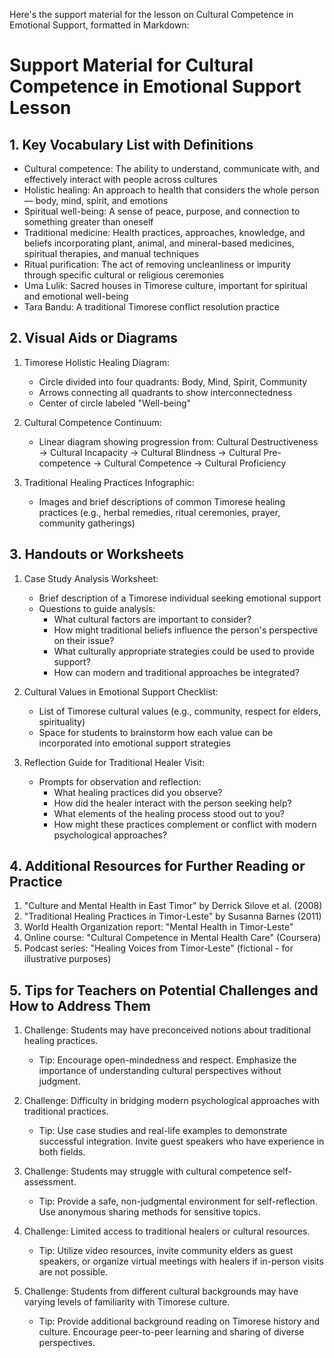 Here's the support material for the lesson on Cultural Competence in Emotional Support, formatted in Markdown:

# Support Material for Cultural Competence in Emotional Support Lesson

## 1. Key Vocabulary List with Definitions

- Cultural competence: The ability to understand, communicate with, and effectively interact with people across cultures
- Holistic healing: An approach to health that considers the whole person — body, mind, spirit, and emotions
- Spiritual well-being: A sense of peace, purpose, and connection to something greater than oneself
- Traditional medicine: Health practices, approaches, knowledge, and beliefs incorporating plant, animal, and mineral-based medicines, spiritual therapies, and manual techniques
- Ritual purification: The act of removing uncleanliness or impurity through specific cultural or religious ceremonies
- Uma Lulik: Sacred houses in Timorese culture, important for spiritual and emotional well-being
- Tara Bandu: A traditional Timorese conflict resolution practice

## 2. Visual Aids or Diagrams

1. Timorese Holistic Healing Diagram:
   - Circle divided into four quadrants: Body, Mind, Spirit, Community
   - Arrows connecting all quadrants to show interconnectedness
   - Center of circle labeled "Well-being"

2. Cultural Competence Continuum:
   - Linear diagram showing progression from:
     Cultural Destructiveness → Cultural Incapacity → Cultural Blindness → Cultural Pre-competence → Cultural Competence → Cultural Proficiency

3. Traditional Healing Practices Infographic:
   - Images and brief descriptions of common Timorese healing practices (e.g., herbal remedies, ritual ceremonies, prayer, community gatherings)

## 3. Handouts or Worksheets

1. Case Study Analysis Worksheet:
   - Brief description of a Timorese individual seeking emotional support
   - Questions to guide analysis:
     * What cultural factors are important to consider?
     * How might traditional beliefs influence the person's perspective on their issue?
     * What culturally appropriate strategies could be used to provide support?
     * How can modern and traditional approaches be integrated?

2. Cultural Values in Emotional Support Checklist:
   - List of Timorese cultural values (e.g., community, respect for elders, spirituality)
   - Space for students to brainstorm how each value can be incorporated into emotional support strategies

3. Reflection Guide for Traditional Healer Visit:
   - Prompts for observation and reflection:
     * What healing practices did you observe?
     * How did the healer interact with the person seeking help?
     * What elements of the healing process stood out to you?
     * How might these practices complement or conflict with modern psychological approaches?

## 4. Additional Resources for Further Reading or Practice

1. "Culture and Mental Health in East Timor" by Derrick Silove et al. (2008)
2. "Traditional Healing Practices in Timor-Leste" by Susanna Barnes (2011)
3. World Health Organization report: "Mental Health in Timor-Leste"
4. Online course: "Cultural Competence in Mental Health Care" (Coursera)
5. Podcast series: "Healing Voices from Timor-Leste" (fictional - for illustrative purposes)

## 5. Tips for Teachers on Potential Challenges and How to Address Them

1. Challenge: Students may have preconceived notions about traditional healing practices.
   - Tip: Encourage open-mindedness and respect. Emphasize the importance of understanding cultural perspectives without judgment.

2. Challenge: Difficulty in bridging modern psychological approaches with traditional practices.
   - Tip: Use case studies and real-life examples to demonstrate successful integration. Invite guest speakers who have experience in both fields.

3. Challenge: Students may struggle with cultural competence self-assessment.
   - Tip: Provide a safe, non-judgmental environment for self-reflection. Use anonymous sharing methods for sensitive topics.

4. Challenge: Limited access to traditional healers or cultural resources.
   - Tip: Utilize video resources, invite community elders as guest speakers, or organize virtual meetings with healers if in-person visits are not possible.

5. Challenge: Students from different cultural backgrounds may have varying levels of familiarity with Timorese culture.
   - Tip: Provide additional background reading on Timorese history and culture. Encourage peer-to-peer learning and sharing of diverse perspectives.